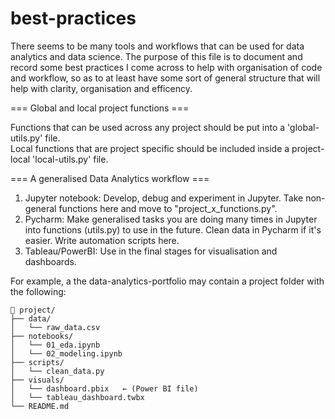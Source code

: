 # best-practices

There seems to be many tools and workflows that can be used for data analytics and data science.
The purpose of this file is to document and record some best practices I come across to help with 
organisation of code and workflow, so as to at least have some sort of general structure that will
help with clarity, organisation and efficency.  



=== Global and local project functions ===

Functions that can be used across any project should be put into a 'global-utils.py' file.  
Local functions that are project specific should be included inside a project-local 'local-utils.py' file. 



=== A generalised Data Analytics workflow ===

1. Jupyter notebook: Develop, debug and experiment in Jupyter. Take non-general functions here and move to "project_x_functions.py". 
2. Pycharm: Make generalised tasks you are doing many times in Jupyter into functions (utils.py) to use in the future. Clean data in Pycharm if it's easier. Write automation scripts here.   
3. Tableau/PowerBI: Use in the final stages for visualisation and dashboards. 

For example, a the data-analytics-portfolio may contain a project folder with the following:

    📁 project/
    ├── data/
    │   └── raw_data.csv
    ├── notebooks/
    │   └── 01_eda.ipynb
    │   └── 02_modeling.ipynb
    ├── scripts/
    │   └── clean_data.py
    ├── visuals/
    │   └── dashboard.pbix   ← (Power BI file)
    │   └── tableau_dashboard.twbx
    └── README.md
